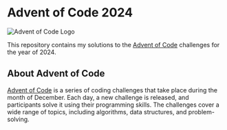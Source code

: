 # Advent of Code 2024

![Advent of Code Logo](https://adventofcode.com/favicon.png)

This repository contains my solutions to the [Advent of Code](https://adventofcode.com/) challenges for the year of 2024.

## About Advent of Code

[Advent of Code](https://adventofcode.com/) is a series of coding challenges that take place during the month of December. Each day, a new challenge is released, and participants solve it using their programming skills. The challenges cover a wide range of topics, including algorithms, data structures, and problem-solving.